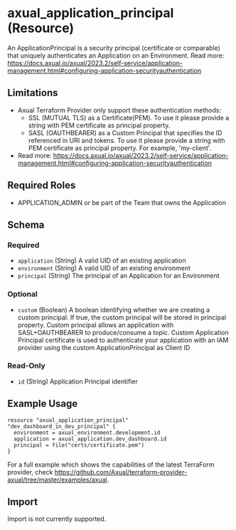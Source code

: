 # axual_application_principal (Resource)

An ApplicationPrincipal is a security principal (certificate or comparable) that uniquely authenticates an Application on an Environment. Read more: https://docs.axual.io/axual/2023.2/self-service/application-management.html#configuring-application-securityauthentication

## Limitations
- Axual Terraform Provider only support these authentication methods:
	- SSL (MUTUAL TLS) as a Certificate(PEM). To use it please provide a string with PEM certificate as principal property.
	- SASL (OAUTHBEARER) as a Custom Principal that specifies the ID referenced in URI and tokens. To use it please provide a string with PEM certificate as principal property. For example, 'my-client'.
- Read more: https://docs.axual.io/axual/2023.2/self-service/application-management.html#configuring-application-securityauthentication

## Required Roles
- APPLICATION_ADMIN or be part of the Team that owns the Application

<!-- schema generated by tfplugindocs -->
## Schema

### Required

- `application` (String) A valid UID of an existing application
- `environment` (String) A valid UID of an existing environment
- `principal` (String) The principal of an Application for an Environment

### Optional

- `custom` (Boolean) A boolean identifying whether we are creating a custom principal. If true, the custom principal will be stored in principal property.  Custom principal allows an application with SASL+OAUTHBEARER to produce/consume a topic. Custom Application Principal certificate is used to authenticate your application with an IAM provider using the custom ApplicationPrincipal as Client ID

### Read-Only

- `id` (String) Application Principal identifier

## Example Usage

```hcl
resource "axual_application_principal" "dev_dashboard_in_dev_principal" {
  environment = axual_environment.development.id
  application = axual_application.dev_dashboard.id
  principal = file("certs/certificate.pem")
}
```

For a full example which shows the capabilities of the latest TerraForm provider, check https://github.com/Axual/terraform-provider-axual/tree/master/examples/axual.

## Import

Import is not currently supported.